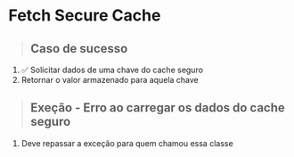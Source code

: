 # Fetch Secure Cache

> ## Caso de sucesso
1. ✅ Solicitar dados de uma chave do cache seguro
2. Retornar o valor armazenado para aquela chave

> ## Exeção - Erro ao carregar os dados do cache seguro
1. Deve repassar a exceção para quem chamou essa classe